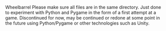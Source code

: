 Wheelbarrel
Please make sure all files are in the same directory.
Just done to experiment with Python and Pygame in the form of a first attempt at a game.
Discontinued for now, may be continued or redone at some point in the future using Python/Pygame or other technologies such as Unity.

